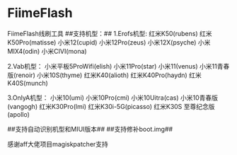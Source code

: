 # FiimeFlash
FiimeFlash线刷工具
##支持机型：##
1.Erofs机型:
红米K50(rubens) 红米K50Pro(matisse) 小米12(cupid) 小米12Pro(zeus)
小米12X(psyche) 小米MIX4(odin) 小米CIVI(mona)

2.Vab机型：
小米平板5ProWifi(elish) 小米11Pro(star) 小米11(venus) 小米11青春版(renoir)
小米10S(thyme) 红米K40(alioth) 红米K40Pro(haydn) 红米K40S(munch)

3.OnlyA机型：
小米10(umi) 小米10Pro(cmi) 小米10Uitra(cas) 小米10青春版(vangogh)
红米K30Pro(lmi) 红米K30i-5G(picasso) 红米K30S 至尊纪念版(apollo)


##支持自动识别机型和MIUI版本##
##支持修补boot.img##

感谢aff大佬项目magiskpatcher支持
